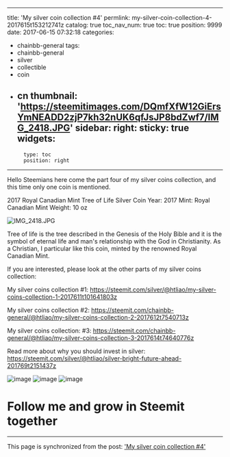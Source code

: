 
---
title: 'My silver coin collection #4'
permlink: my-silver-coin-collection-4-2017615t153212741z
catalog: true
toc_nav_num: true
toc: true
position: 9999
date: 2017-06-15 07:32:18
categories:
- chainbb-general
tags:
- chainbb-general
- silver
- collectible
- coin
- cn
thumbnail: 'https://steemitimages.com/DQmfXfW12GiErsYmNEADD2zjP7kh32nUK6qfJsJP8bdZwf7/IMG_2418.JPG'
sidebar:
    right:
        sticky: true
widgets:
    -
        type: toc
        position: right
---


Hello Steemians here come the part four of my silver coins collection, and this time only one coin is mentioned.



2017 Royal Canadian Mint Tree of Life Silver Coin 
Year: 2017 
Mint: Royal Canadian Mint
Weight: 10 oz

![IMG_2418.JPG](https://steemitimages.com/DQmfXfW12GiErsYmNEADD2zjP7kh32nUK6qfJsJP8bdZwf7/IMG_2418.JPG)

Tree of life is the tree described in the Genesis of the Holy Bible and it is the symbol of eternal life and man's relationship with the God in Christianity. As a Christian, I particular like this coin, minted by the renowned Royal Canadian Mint.




If you are interested, please look at the other parts of my silver coins collection:

My silver coins collection #1: https://steemit.com/silver/@htliao/my-silver-coins-collection-1-2017611t101641803z

My silver coins collection #2:
https://steemit.com/chainbb-general/@htliao/my-silver-coins-collection-2-2017612t7540713z

My silver coins collection: #3: 
https://steemit.com/chainbb-general/@htliao/my-silver-coins-collection-3-2017614t74640776z


Read more about why you should invest in silver:
https://steemit.com/silver/@htliao/silver-bright-future-ahead-201769t2151437z


 ![image](https://i.imgur.com/yvgHyTV.jpg) ![image](https://i.imgur.com/qByWRCN.jpg) ![image](https://i.imgur.com/qBZ9dH6.jpg)

# Follow me and grow in Steemit together

- - -

This page is synchronized from the post: ['My silver coin collection #4'](https://steemit.com/@htliao/my-silver-coin-collection-4-2017615t153212741z)
